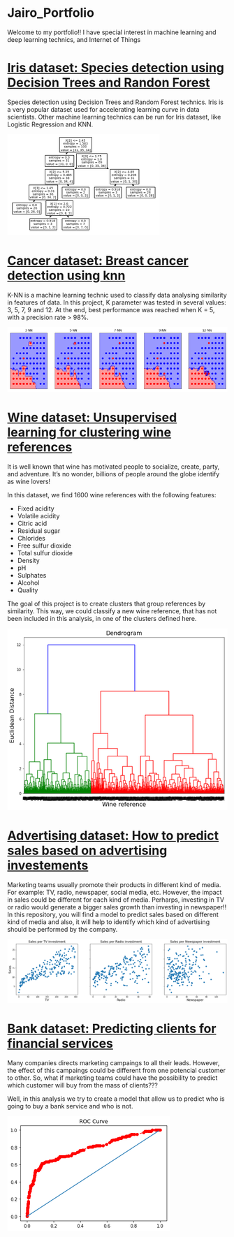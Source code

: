 # Jairo_Portfolio
Welcome to my portfolio!! I have special interest in machine learning and deep learning technics, and Internet of Things

# [Iris dataset: Species detection using Decision Trees and Randon Forest](https://github.com/jairo-deep-learning/iris_decision_tree/blob/main/Decision_Trees.ipynb)
Species detection using Decision Trees and Random Forest technics. Iris is a very popular dataset used for accelerating learning curve in data scientists. Other machine learning technics can be run for Iris dataset, like Logistic Regression and KNN.

![](/images/iris_decision_tree.png)

# [Cancer dataset: Breast cancer detection using knn](https://github.com/jairo-deep-learning/breast_cancer/blob/main/KNN.ipynb)
K-NN is a machine learning technic used to classify data analysing similarity in features of data. In this project, K parameter was tested in several values: 3, 5, 7, 9 and 12. At the end, best performance was reached when K = 5, with a precision rate > 98%.

![](/images/knn-scatter.png)

# [Wine dataset: Unsupervised learning for clustering wine references](https://github.com/jairo-deep-learning/wine/blob/main/Wine_segmentation.ipynb)
It is well known that wine has motivated people to socialize, create, party, and adventure. It’s no wonder, billions of people around the globe identify as wine lovers!

In this dataset, we find 1600 wine references with the following features:

* Fixed acidity
* Volatile acidity
* Citric acid
* Residual sugar
* Chlorides
* Free sulfur dioxide
* Total sulfur dioxide
* Density
* pH
* Sulphates
* Alcohol
* Quality

The goal of this project is to create clusters that group references by similarity. This way, we could classify a new wine reference, that has not been included in this analysis, in one of the clusters defined here.

![](/images/dendrogram.png)

# [Advertising dataset: How to predict sales based on advertising investements](https://github.com/jairo-deep-learning/advertising/blob/main/Linear_regression_using_Scikit_learn.ipynb)
Marketing teams usually promote their products in different kind of media. For example: TV, radio, newspaper, social media, etc. 
However, the impact in sales could be different for each kind of media. Perharps, investing in TV or radio would generate
a bigger sales growth than investing in newspaper!! 
In this repository, you will find a model to predict sales based on different kind of media and also, it will help to
identify which kind of advertising should be performed by the company. 

![](/images/scatter_linear_regression.png)

# [Bank dataset: Predicting clients for financial services](https://github.com/jairo-deep-learning/Bank/blob/main/Logistic_regression%20(1).ipynb)
Many companies directs marketing campaings to all their leads. However, the effect of this campaings could be different from one potencial customer to other. So, what if marketing teams could have the possibility to predict which customer will buy from the mass of clients???

Well, in this analysis we try to create a model that allow us to predict who is going to buy a bank service and who is not. 

![](/images/ROCcurve.png)
